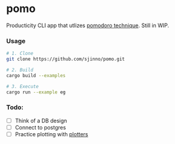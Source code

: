 # pomo

Producticity CLI app that utlizes [pomodoro technique](https://en.wikipedia.org/wiki/Pomodoro_Technique). Still in WIP.


### Usage

```bash
# 1. Clone
git clone https://github.com/sjinno/pomo.git

# 2. Build
cargo build --examples

# 3. Execute
cargo run --example eg 
```


### Todo:

- [ ] Think of a DB design
- [ ] Connect to postgres
- [ ] Practice plotting with [plotters](https://github.com/38/plotters)